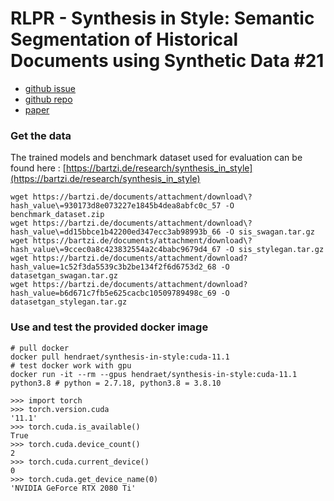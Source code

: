 # RLPR - Synthesis in Style: Semantic Segmentation of Historical Documents using Synthetic Data #21
* [github issue](https://github.com/RLPR/LabelReviews/issues/21)
* [github repo](https://github.com/hendraet/synthesis-in-style)
* [paper](https://arxiv.org/pdf/2107.06777.pdf)

### Get the data
The trained models and benchmark dataset used for evaluation can be found here : [https://bartzi.de/research/synthesis_in_style](https://bartzi.de/research/synthesis_in_style)
```
wget https://bartzi.de/documents/attachment/download\?hash_value\=930173d8e073227e1845b4dea8abfc0c_57 -O benchmark_dataset.zip
wget https://bartzi.de/documents/attachment/download\?hash_value\=dd15bbce1b42200ed347ecc3ab98993b_66 -O sis_swagan.tar.gz
wget https://bartzi.de/documents/attachment/download\?hash_value\=9ccec0a8c423832554a2c4babc9679d4_67 -O sis_stylegan.tar.gz
wget https://bartzi.de/documents/attachment/download?hash_value=1c52f3da5539c3b2be134f2f6d6753d2_68 -O datasetgan_swagan.tar.gz
wget https://bartzi.de/documents/attachment/download?hash_value=b6d671c7fb5e625cacbc10509789498c_69 -O datasetgan_stylegan.tar.gz
```

### Use and test the provided docker image

```
# pull docker
docker pull hendraet/synthesis-in-style:cuda-11.1
# test docker work with gpu
docker run -it --rm --gpus hendraet/synthesis-in-style:cuda-11.1
python3.8 # python = 2.7.18, python3.8 = 3.8.10
```

```
>>> import torch
>>> torch.version.cuda
'11.1'
>>> torch.cuda.is_available()
True
>>> torch.cuda.device_count()
2
>>> torch.cuda.current_device()
0
>>> torch.cuda.get_device_name(0)
'NVIDIA GeForce RTX 2080 Ti'
```

